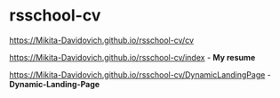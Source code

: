 # rsschool-cv
https://Mikita-Davidovich.github.io/rsschool-cv/cv

https://Mikita-Davidovich.github.io/rsschool-cv/index -  **My resume**

https://Mikita-Davidovich.github.io/rsschool-cv/DynamicLandingPage - **Dynamic-Landing-Page**
